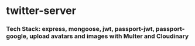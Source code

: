 # twitter-server

### Tech Stack: express, mongoose, jwt, passport-jwt, passport-google, upload avatars and images with Multer and Cloudinary
